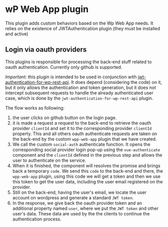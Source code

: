 # wP Web App plugin #

This plugin adds custom behaviors based on the Wp Web App needs. It relies on the existence of JWTAuthentication plugin (they must be installed and active)


## Login via oauth providers ####

This plugins is responsible for processing the back-end stuff related to oauth authentication. Currently only github is supported.

*Important:* this plugin is intended to be used in conjunction with [jwt-authentication-for-wp-rest-api](https://wordpress.org/plugins/jwt-authentication-for-wp-rest-api/). It does depend (considering the code) on it, but it only allows the authentication and token generation, but it does not intercept subsequent requests to handle the already authenticated user case, which is done by the `jwt-authentication-for-wp-rest-api` plugin.

The flow works as following:

1. the user clicks on github button on the login page.
1. it is made a request a request to the back-end to retrieve the oauth provider `clientId` and set it to the corresponding provider `clientId` property. This and all others oauth authenticate requests are taken on the back-end by the custom `wpp-web-app` plugin that we have created.
1. We call the custom `social-auth` authenticate function. It opens the corresponding social provider login pop-up using the `vue-authenticate` component and the `clientId` defined in the previous step and allows the user to authenticate on the service.
1. When it is finished, the component will resolves the promise and brings back a temporary `code`. We send this `code` to the back-end and there, the `wpp-web-app` plugin, using this code we will get a token and then we use this token to get the user data, including the user email registered on the provider.
1. Still on the back-end, having the user's email, we locate the user account on wordpress and generate a standard `JWT token`.
1. In the response, we give back the oauth provider token  and an additional property named `user`, where we put the `JWT token` and other user's data. These data are used by the the clients to continue the authentication process.